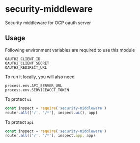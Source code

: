 # security-middleware
Security middleware for OCP oauth server
## Usage

Following environment variables are required to use this module
```
OAUTH2_CLIENT_ID
OAUTH2_CLIENT_SECRET
OAUTH2_REDIRECT_URL
```
To run it locally, you will also need
```
process.env.API_SERVER_URL
process.env.SERVICEACCT_TOKEN
```

To protect `ui`
```javascript
const inspect = require('security-middleware')
router.all(['/', '/*'], inspect.ui(), app)
```
To protect `api`
```javascript
const inspect = require('security-middleware')
router.all(['/', '/*'], inspect.app, app)
```